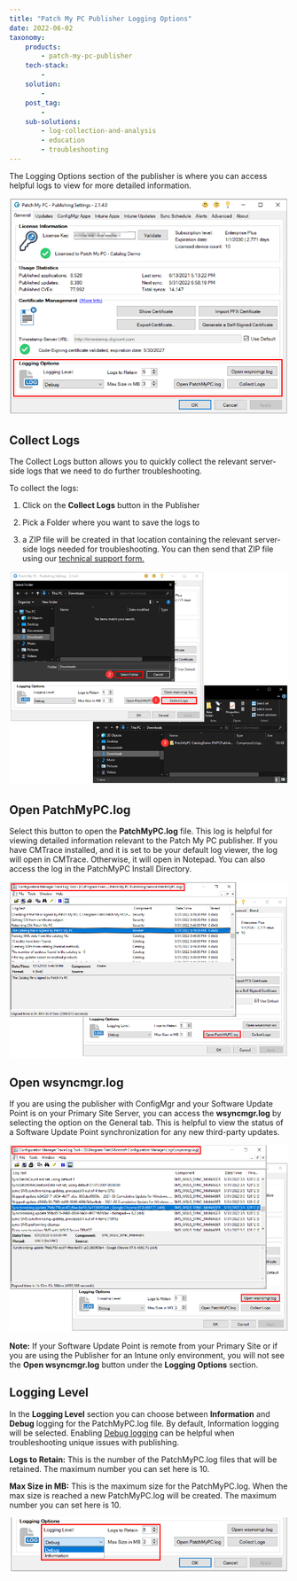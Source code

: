 ```yaml
---
title: "Patch My PC Publisher Logging Options"
date: 2022-06-02
taxonomy:
    products:
        - patch-my-pc-publisher
    tech-stack:
        - 
    solution:
        - 
    post_tag:
        - 
    sub-solutions:
        - log-collection-and-analysis
        - education
        - troubleshooting
---
```


The Logging Options section of the publisher is where you can access helpful logs to view for more detailed information.

![](../../_images/logging1.3.png)

## Collect Logs

The Collect Logs button allows you to quickly collect the relevant server-side logs that we need to do further troubleshooting.

To collect the logs:

1. Click on the **Collect Logs** button in the Publisher

3. Pick a Folder where you want to save the logs to

5. a ZIP file will be created in that location containing the relevant server-side logs needed for troubleshooting. You can then send that ZIP file using our [technical support form.](https://patchmypc.com/technical-support) 

![](../../_images/logging-options-8.4.png)

## Open PatchMyPC.log

Select this button to open the **PatchMyPC.log** file. This log is helpful for viewing detailed information relevant to the Patch My PC publisher. If you have CMTrace installed, and it is set to be your default log viewer, the log will open in CMTrace. Otherwise, it will open in Notepad. You can also access the log in the PatchMyPC Install Directory.

![](../../_images/Logging-Option-6.2.png)

## Open wsyncmgr.log

If you are using the publisher with ConfigMgr and your Software Update Point is on your Primary Site Server, you can access the **wsyncmgr.log** by selecting the option on the General tab. This is helpful to view the status of a Software Update Point synchronization for any new third-party updates. 

![](../../_images/Logging-Option-9.2.png)

**Note:** If your Software Update Point is remote from your Primary Site or if you are using the Publisher for an Intune only environment, you will not see the **Open wsyncmgr.log** button under the **Logging Options** section.

## Logging Level

In the **Logging Level** section you can choose between **Information** and **Debug** logging for the PatchMyPC.log file. By default, Information logging will be selected. Enabling [Debug logging](https://patchmypc.com/collecting-log-files-for-patch-my-pc-support#enable-debug-logging) can be helpful when troubleshooting unique issues with publishing.

**Logs to Retain:** This is the number of the PatchMyPC.log files that will be retained. The maximum number you can set here is 10.

**Max Size in MB:** This is the maximum size for the PatchMyPC.log. When the max size is reached a new PatchMyPC.log will be created. The maximum number you can set here is 10.

![](../../_images/logging-options-2.1.png)
